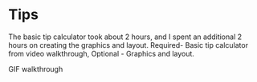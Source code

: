 # Tips
The basic tip calculator took about 2 hours, and I spent an additional 2 hours on creating the graphics and layout. 
Required- Basic tip calculator from video walkthrough, Optional - Graphics and layout. 

GIF walkthrough 
